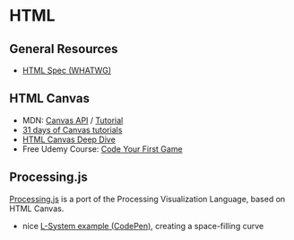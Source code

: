 # HTML

## General Resources

* [HTML Spec (WHATWG)](https://tools.ietf.org/html/rfc7231)

## HTML Canvas

* MDN: [Canvas API](https://developer.mozilla.org/en-US/docs/Web/API/Canvas_API) / [Tutorial](https://developer.mozilla.org/en-US/docs/Web/API/Canvas_API/Tutorial)
* [31 days of Canvas tutorials](http://creativejs.com/2011/08/31-days-of-canvas-tutorials/)
* [HTML Canvas Deep Dive](https://joshondesign.com/p/books/canvasdeepdive/toc.html)
* Free Udemy Course: [Code Your First Game](https://www.udemy.com/code-your-first-game)

## Processing.js

[Processing.js](http://processingjs.org/) is a port of the Processing Visualization Language, based on HTML Canvas.

* nice [L-System example (CodePen)](https://codepen.io/anon/pen/WdBzjw), creating a space-filling curve
